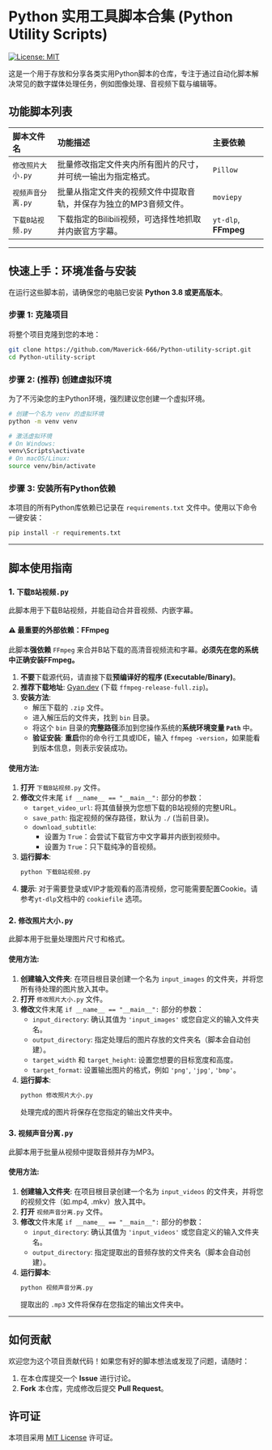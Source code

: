 # Python 实用工具脚本合集 (Python Utility Scripts)

[![License: MIT](https://img.shields.io/badge/License-MIT-yellow.svg)](https://opensource.org/licenses/MIT)

这是一个用于存放和分享各类实用Python脚本的仓库，专注于通过自动化脚本解决常见的数字媒体处理任务，例如图像处理、音视频下载与编辑等。

## 功能脚本列表

| 脚本文件名 | 功能描述 | 主要依赖 |
| :--- | :--- | :--- |
| `修改照片大小.py` | 批量修改指定文件夹内所有图片的尺寸，并可统一输出为指定格式。 | `Pillow` |
| `视频声音分离.py` | 批量从指定文件夹的视频文件中提取音轨，并保存为独立的MP3音频文件。 | `moviepy` |
| `下载B站视频.py` | 下载指定的Bilibili视频，可选择性地抓取并内嵌官方字幕。 | `yt-dlp`, **FFmpeg** |

---

## 快速上手：环境准备与安装

在运行这些脚本前，请确保您的电脑已安装 **Python 3.8 或更高版本**。

### 步骤 1: 克隆项目

将整个项目克隆到您的本地：
```bash
git clone https://github.com/Maverick-666/Python-utility-script.git
cd Python-utility-script
```

### 步骤 2: (推荐) 创建虚拟环境

为了不污染您的主Python环境，强烈建议您创建一个虚拟环境。

```bash
# 创建一个名为 venv 的虚拟环境
python -m venv venv

# 激活虚拟环境
# On Windows:
venv\Scripts\activate
# On macOS/Linux:
source venv/bin/activate
```

### 步骤 3: 安装所有Python依赖

本项目的所有Python库依赖已记录在 `requirements.txt` 文件中。使用以下命令一键安装：

```bash
pip install -r requirements.txt
```

---

## 脚本使用指南

### 1. `下载B站视频.py`

此脚本用于下载B站视频，并能自动合并音视频、内嵌字幕。

#### **⚠️ 最重要的外部依赖：FFmpeg**

此脚本**强依赖** `FFmpeg` 来合并B站下载的高清音视频流和字幕。**必须先在您的系统中正确安装FFmpeg。**

1.  **不要**下载源代码，请直接下载**预编译好的程序 (Executable/Binary)**。
2.  **推荐下载地址**: [Gyan.dev](https://www.gyan.dev/ffmpeg/builds/) (下载 `ffmpeg-release-full.zip`)。
3.  **安装方法**:
    *   解压下载的 `.zip` 文件。
    *   进入解压后的文件夹，找到 `bin` 目录。
    *   将这个 `bin` 目录的**完整路径**添加到您操作系统的**系统环境变量 `Path`** 中。
    *   **验证安装**: **重启**你的命令行工具或IDE，输入 `ffmpeg -version`，如果能看到版本信息，则表示安装成功。

#### **使用方法:**

1.  **打开** `下载B站视频.py` 文件。
2.  **修改**文件末尾 `if __name__ == "__main__":` 部分的参数：
    *   `target_video_url`: 将其值替换为您想下载的B站视频的完整URL。
    *   `save_path`: 指定视频的保存路径，默认为 `./` (当前目录)。
    *   `download_subtitle`:
        *   设置为 `True`：会尝试下载官方中文字幕并内嵌到视频中。
        *   设置为 `True`：只下载纯净的音视频。
3.  **运行脚本**:
    ```bash
    python 下载B站视频.py
    ```
4.  **提示**: 对于需要登录或VIP才能观看的高清视频，您可能需要配置Cookie。请参考`yt-dlp`文档中的 `cookiefile` 选项。

### 2. `修改照片大小.py`

此脚本用于批量处理图片尺寸和格式。

#### **使用方法:**

1.  **创建输入文件夹**: 在项目根目录创建一个名为 `input_images` 的文件夹，并将您所有待处理的图片放入其中。
2.  **打开** `修改照片大小.py` 文件。
3.  **修改**文件末尾 `if __name__ == "__main__":` 部分的参数：
    *   `input_directory`: 确认其值为 `'input_images'` 或您自定义的输入文件夹名。
    *   `output_directory`: 指定处理后的图片存放的文件夹名（脚本会自动创建）。
    *   `target_width` 和 `target_height`: 设置您想要的目标宽度和高度。
    *   `target_format`: 设置输出图片的格式，例如 `'png'`, `'jpg'`, `'bmp'`。
4.  **运行脚本**:
    ```bash
    python 修改照片大小.py
    ```
    处理完成的图片将保存在您指定的输出文件夹中。

### 3. `视频声音分离.py`

此脚本用于批量从视频中提取音频并存为MP3。

#### **使用方法:**

1.  **创建输入文件夹**: 在项目根目录创建一个名为 `input_videos` 的文件夹，并将您的视频文件（如.mp4, .mkv）放入其中。
2.  **打开** `视频声音分离.py` 文件。
3.  **修改**文件末尾 `if __name__ == "__main__":` 部分的参数：
    *   `input_directory`: 确认其值为 `'input_videos'` 或您自定义的输入文件夹名。
    *   `output_directory`: 指定提取出的音频存放的文件夹名（脚本会自动创建）。
4.  **运行脚本**:
    ```bash
    python 视频声音分离.py
    ```
    提取出的 `.mp3` 文件将保存在您指定的输出文件夹中。

---

## 如何贡献

欢迎您为这个项目贡献代码！如果您有好的脚本想法或发现了问题，请随时：
1.  在本仓库提交一个 **Issue** 进行讨论。
2.  **Fork** 本仓库，完成修改后提交 **Pull Request**。

## 许可证

本项目采用 [MIT License](https://opensource.org/licenses/MIT) 许可证。
